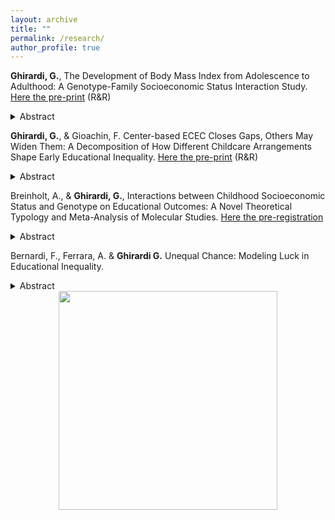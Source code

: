 ```yaml
---
layout: archive
title: ""
permalink: /research/
author_profile: true
---
```


**Ghirardi, G.**, The Development of Body Mass Index from Adolescence to Adulthood: 
A Genotype-Family Socioeconomic Status Interaction Study.  [Here the pre-print](https://osf.io/preprints/socarxiv/7edp4_v1) (R&R)
<details>
<summary>Abstract</summary>
Body weight in adolescence and adulthood may result from the interplay between individuals' genetic characteristics and the social context in which they grow up, such as family socioeconomic status (SES). However, evidence on the interaction between genetic propensity for high body mass index (BMI) and family SES remains inconclusive. This study investigates whether the genetic propensity for high BMI impacts BMI differently among individuals from high-SES versus low-SES families and whether this effect varies with age. Three theoretical frameworks—compensatory advantage or diathesis-stress model and social push model —are tested to predict the moderating effect of family SES on the genetic association with BMI. Drawing on data from the National Longitudinal Study of Adolescent to Adult Health (Add Health), I use the polygenic index for BMI (BMI PGI) to measure genetic propensity for body weight and analyze it at various life stages: adolescence (≃ 16 years old), early adulthood (≃ 22 years old), adulthood (≃ 28 years old), and later adulthood (≃ 37 years old). Results indicate that the BMI PGI is more predictive of BMI in individuals from low-SES families than those from high-SES families. This interaction is observed across both younger and older age groups, suggesting that the interaction between BMI PGI and family SES persists throughout the life course, especially among those who show high levels of BMI – as revealed through unconditional quantile regression. These findings underscore the importance of adopting a life-course perspective in gene-environment interaction studies and highlight the need to account for potential heterogeneity in the gene-environment effect across different levels of BMI.
</details>

**Ghirardi, G.**, & Gioachin, F. Center-based ECEC Closes Gaps, Others May Widen Them: A
Decomposition of How Different Childcare Arrangements Shape Early Educational Inequality.  [Here the pre-print](https://osf.io/preprints/socarxiv/9q6fk) (R&R)
<details>
<summary>Abstract</summary>
This research note investigates how childcare arrangements under age three affect early social inequalities in children’s competencies, relying on a novel decomposition approach (Yu and Elwert 2023). This approach allows us to provide a comprehensive evaluation of different childcare arrangements within a potential outcome framework, revealing not only the overall relevance of each childcare arrangement but also the importance of specific channels impacting social disparities such as prevalence (unequal exposure), effect (heterogeneous effect), and selection (within-group propensity to treatment). Using the newborn cohort of the German National Educational Panel Study (NEPS - SC1), we assess the impact of early childhood education and care (ECEC), family day-care, grandparental care, and exclusive parental care on children’s competencies in mathematics and vocabulary at ages 4 and 5. Findings highlight ECEC as the most effective approach in reducing social disparities, positively influencing children from lower socio-economic backgrounds. Conversely, exclusive parental care and family day-care increase social disparities, benefiting children from higher socio-economic backgrounds while negatively affecting those from lower backgrounds. This comprehensive evaluation identifies channels impacting social inequalities, contributing to understanding the nuanced role of childcare arrangements in shaping early social inequalities in children’s competencies.
</details>

Breinholt, A., & **Ghirardi, G.**, Interactions between Childhood Socioeconomic Status and Genotype on Educational Outcomes: A Novel Theoretical Typology and Meta-Analysis of Molecular Studies. [Here the pre-registration](https://osf.io/3sh2n?mode=&revisionId=&view_only=) 
<details>
<summary>Abstract</summary>
A growing body of research investigates whether genetic influences on educational outcomes can be suppressed or boosted by the environment in which an individual lives. Indeed, several studies have examined the interaction between the genetic propensity for education and the socioeconomic status (SES) of the family of origin, the neighborhood, or school - so-called GxSES studies. However, results are mixed. Some studies find stronger associations between genetic propensities and educational outcomes in high-SES environments, while other studies find stronger associations in low-SES environments. In this work, we conduct a systematic review and meta-analysis of studies that investigated the interaction between genetic propensity for education and SES on measures of educational attainment and achievement. We focus on studies relying on molecular genetic information in the form of polygenic indices (PGI). This study aims to answer the following questions: (1) Does the genetic propensity for education matter more for educational outcomes in high or low-SES environments? (2) Which factors may explain the inconsistent findings of the previous literature? To address these questions, we collect results from both published and working papers investigating the interaction of interest and using molecular data.
</details>

Bernardi, F., Ferrara, A.  & **Ghirardi G.** Unequal Chance: Modeling Luck in Educational Inequality. 
<details>
<summary>Abstract</summary>
Sociology has paid limited attention to the role of luck in shaping individual
socioeconomic outcomes. This study examines how luck contributes to educational
disparities by family socioeconomic status (SES). We define luck as chance events that
provide or deplete resources for educational attainment and propose that unexplained
variance in regression models partly captures their influence. Building on the Breen and
Goldthorpe model of educational inequality, we introduce a stochastic component and
derive a novel hypothesis: luck has a greater impact when structural resources and
individual propensity for education are misaligned, specifically for low-SES students with
high educational propensity, and high-SES students with low propensity. We test this
hypothesis using variance function regression and replicate the analyses on two U.S.
datasets, using sibling fixed-effects models. We find support for our hypothesis and
conclude by reflecting on the implications for the emerging sociology of luck and broader
research on social stratification.
</details>

<div align="center">
<img src="http://gaiaghirardi.github.io/images/re.jpeg" width="350" />
</div>



